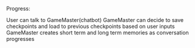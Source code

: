 Progress:


User can talk to GameMaster(chatbot)
GameMaster can decide to save checkpoints and load to previous checkpoints based on user inputs
GameMaster creates short term and long term memories as conversation progresses


